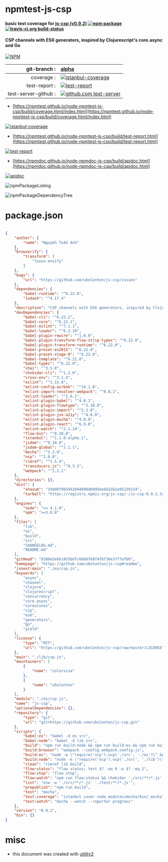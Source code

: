 # npmtest-js-csp

#### basic test coverage for  [js-csp (v0.9.2)](https://github.com/ubolonton/js-csp#readme)  [![npm package](https://img.shields.io/npm/v/npmtest-js-csp.svg?style=flat-square)](https://www.npmjs.org/package/npmtest-js-csp) [![travis-ci.org build-status](https://api.travis-ci.org/npmtest/node-npmtest-js-csp.svg)](https://travis-ci.org/npmtest/node-npmtest-js-csp)

#### CSP channels with ES6 generators, inspired by Clojurescript's core.async and Go

[![NPM](https://nodei.co/npm/js-csp.png?downloads=true&downloadRank=true&stars=true)](https://www.npmjs.com/package/js-csp)

| git-branch : | [alpha](https://github.com/npmtest/node-npmtest-js-csp/tree/alpha)|
|--:|:--|
| coverage : | [![istanbul-coverage](https://npmtest.github.io/node-npmtest-js-csp/build/coverage.badge.svg)](https://npmtest.github.io/node-npmtest-js-csp/build/coverage.html/index.html)|
| test-report : | [![test-report](https://npmtest.github.io/node-npmtest-js-csp/build/test-report.badge.svg)](https://npmtest.github.io/node-npmtest-js-csp/build/test-report.html)|
| test-server-github : | [![github.com test-server](https://npmtest.github.io/node-npmtest-js-csp/GitHub-Mark-32px.png)](https://npmtest.github.io/node-npmtest-js-csp/build/app/index.html) | | build-artifacts : | [![build-artifacts](https://npmtest.github.io/node-npmtest-js-csp/glyphicons_144_folder_open.png)](https://github.com/npmtest/node-npmtest-js-csp/tree/gh-pages/build)|

- [https://npmtest.github.io/node-npmtest-js-csp/build/coverage.html/index.html](https://npmtest.github.io/node-npmtest-js-csp/build/coverage.html/index.html)

[![istanbul-coverage](https://npmtest.github.io/node-npmtest-js-csp/build/screenCapture.buildCi.browser.%252Ftmp%252Fbuild%252Fcoverage.lib.html.png)](https://npmtest.github.io/node-npmtest-js-csp/build/coverage.html/index.html)

- [https://npmtest.github.io/node-npmtest-js-csp/build/test-report.html](https://npmtest.github.io/node-npmtest-js-csp/build/test-report.html)

[![test-report](https://npmtest.github.io/node-npmtest-js-csp/build/screenCapture.buildCi.browser.%252Ftmp%252Fbuild%252Ftest-report.html.png)](https://npmtest.github.io/node-npmtest-js-csp/build/test-report.html)

- [https://npmdoc.github.io/node-npmdoc-js-csp/build/apidoc.html](https://npmdoc.github.io/node-npmdoc-js-csp/build/apidoc.html)

[![apidoc](https://npmdoc.github.io/node-npmdoc-js-csp/build/screenCapture.buildCi.browser.%252Ftmp%252Fbuild%252Fapidoc.html.png)](https://npmdoc.github.io/node-npmdoc-js-csp/build/apidoc.html)

![npmPackageListing](https://npmtest.github.io/node-npmtest-js-csp/build/screenCapture.npmPackageListing.svg)

![npmPackageDependencyTree](https://npmtest.github.io/node-npmtest-js-csp/build/screenCapture.npmPackageDependencyTree.svg)



# package.json

```json

{
    "author": {
        "name": "Nguyễn Tuấn Anh"
    },
    "browserify": {
        "transform": [
            "loose-envify"
        ]
    },
    "bugs": {
        "url": "https://github.com/ubolonton/js-csp/issues"
    },
    "dependencies": {
        "babel-runtime": "^6.22.0",
        "lodash": "^4.17.4"
    },
    "description": "CSP channels with ES6 generators, inspired by Clojurescript's core.async and Go",
    "devDependencies": {
        "babel-cli": "^6.22.2",
        "babel-core": "^6.22.1",
        "babel-eslint": "^7.1.1",
        "babel-loader": "^6.2.10",
        "babel-plugin-rewire": "^1.0.0",
        "babel-plugin-transform-flow-strip-types": "^6.22.0",
        "babel-plugin-transform-runtime": "^6.22.0",
        "babel-preset-es2015": "^6.22.0",
        "babel-preset-stage-0": "^6.22.0",
        "babel-template": "^6.22.0",
        "babel-types": "^6.22.0",
        "chai": "^3.5.0",
        "chokidar-cli": "^1.2.0",
        "cross-env": "^3.1.4",
        "eslint": "^3.15.0",
        "eslint-config-airbnb": "^14.1.0",
        "eslint-import-resolver-webpack": "^0.8.1",
        "eslint-loader": "^1.6.1",
        "eslint-plugin-babel": "^4.0.1",
        "eslint-plugin-flowtype": "^2.30.0",
        "eslint-plugin-import": "^2.2.0",
        "eslint-plugin-jsx-a11y": "^4.0.0",
        "eslint-plugin-mocha": "^4.8.0",
        "eslint-plugin-react": "^6.9.0",
        "eslint-watch": "^2.1.14",
        "flow-bin": "^0.38.0",
        "istanbul": "^1.1.0-alpha.1",
        "jsdom": "^9.10.0",
        "jsdom-global": "^2.1.1",
        "mocha": "^3.2.0",
        "ncp": "^2.0.0",
        "rimraf": "^2.5.4",
        "transducers.js": "^0.3.2",
        "webpack": "^2.2.1"
    },
    "directories": {},
    "dist": {
        "shasum": "19dd97965942694098db095beb632b2a95139214",
        "tarball": "https://registry.npmjs.org/js-csp/-/js-csp-0.9.2.tgz"
    },
    "engines": {
        "node": ">= 4.1.0",
        "npm": ">=3.0.0"
    },
    "files": [
        "lib",
        "es",
        "build",
        "src",
        "CHANGELOG.md",
        "README.md"
    ],
    "gitHead": "0388e5e6b1455bdfc60d8f68f4f6f30e37f7afb0",
    "homepage": "https://github.com/ubolonton/js-csp#readme",
    "jsnext:main": "./es/csp.js",
    "keywords": [
        "async",
        "channel",
        "clojure",
        "clojurescript",
        "concurrency",
        "core.async",
        "coroutines",
        "csp",
        "es6",
        "generators",
        "go",
        "yield"
    ],
    "license": {
        "type": "MIT",
        "url": "https://github.com/ubolonton/js-csp/raw/master/LICENSE"
    },
    "main": "./lib/csp.js",
    "maintainers": [
        {
            "name": "colorvisa"
        },
        {
            "name": "ubolonton"
        }
    ],
    "module": "./es/csp.js",
    "name": "js-csp",
    "optionalDependencies": {},
    "repository": {
        "type": "git",
        "url": "git+https://github.com/ubolonton/js-csp.git"
    },
    "scripts": {
        "babel:es": "babel -d es src",
        "babel:node": "babel -d lib src",
        "build": "npm run build:node && npm run build:es && npm run build:browser",
        "build:browser": "webpack --config webpack.config.js",
        "build:es": "node -e \"require('ncp').ncp('./src', './es')\" && cross-env ES_PRESETS=true BABEL_ENV=production npm run babel:es",
        "build:node": "node -e \"require('ncp').ncp('./src', './lib')\" && cross-env BABEL_ENV=production npm run babel:node",
        "clean": "rimraf lib build",
        "flow:status": "flow status; test $? -eq 0 -o $? -eq 2",
        "flow:stop": "flow stop",
        "flow:watch": "npm run flow:status && chokidar './src/**/*.js' './test/**/*.js' -c 'npm run flow:status'",
        "lint": "esw -w './src/**/*.js' './test/**/*.js'",
        "prepublish": "npm run build",
        "test": "mocha",
        "test:coverage": "istanbul cover node_modules/mocha/bin/_mocha",
        "test:watch": "mocha --watch --reporter progress"
    },
    "version": "0.9.2",
    "bin": {}
}
```



# misc
- this document was created with [utility2](https://github.com/kaizhu256/node-utility2)
